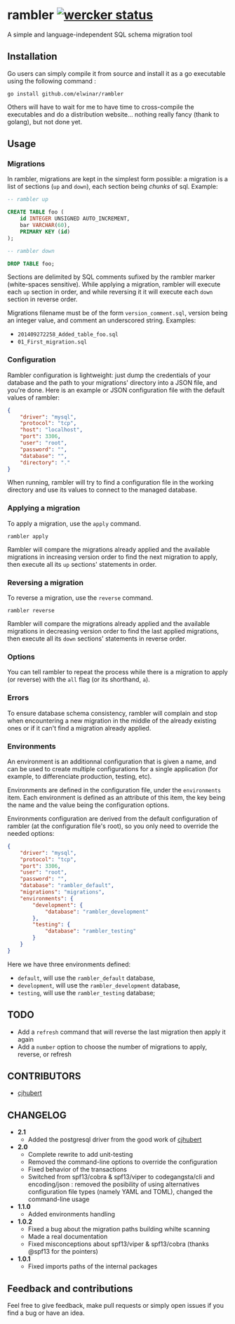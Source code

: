 # rambler [![wercker status](https://app.wercker.com/status/65c8a55b6431d38e0820c0d5f4280417/s/master "wercker status")](https://app.wercker.com/project/bykey/65c8a55b6431d38e0820c0d5f4280417)

A simple and language-independent SQL schema migration tool

## Installation

Go users can simply compile it from source and install it as a go executable using the following command :

```
go install github.com/elwinar/rambler
```

Others will have to wait for me to have time to cross-compile the executables and do a distribution website… nothing really fancy (thank to golang), but not done yet.

## Usage

### Migrations

In rambler, migrations are kept in the simplest form possible: a migration is a list of sections (`up` and `down`), each section being *chunks* of sql. Example:

```sql
-- rambler up

CREATE TABLE foo (
	id INTEGER UNSIGNED AUTO_INCREMENT,
	bar VARCHAR(60),
	PRIMARY KEY (id)
);

-- rambler down

DROP TABLE foo;
```

Sections are delimited by SQL comments sufixed by the rambler marker (white-spaces sensitive). While applying a migration, rambler will execute each `up` section in order, and while reversing it it will execute each `down` section in reverse order.

Migrations filename must be of the form `version_comment.sql`, version being an integer value, and comment an underscored string. Examples:

* `201409272258_Added_table_foo.sql`
* `01_First_migration.sql`

### Configuration

Rambler configuration is lightweight: just dump the credentials of your database and the path to your migrations' directory into a JSON file, and you're done. Here is an example or JSON configuration file with the default values of rambler:

```json
{
	"driver": "mysql",
	"protocol": "tcp",
	"host": "localhost",
	"port": 3306,
	"user": "root",
	"password": "",
	"database": "",
	"directory": "."
}
```

When running, rambler will try to find a configuration file in the working directory and use its values to connect to the managed database.

### Applying a migration

To apply a migration, use the `apply` command.

```
rambler apply
```

Rambler will compare the migrations already applied and the available migrations in increasing version order to find the next migration to apply, then execute all its `up` sections' statements in order. 

### Reversing a migration

To reverse a migration, use the `reverse` command.

```
rambler reverse
```

Rambler will compare the migrations already applied and the available migrations in decreasing version order to find the last applied migrations, then execute all its `down` sections' statements in reverse order.

### Options

You can tell rambler to repeat the process while there is a migration to apply (or reverse) with the `all` flag (or its shorthand, `a`).

### Errors

To ensure database schema consistency, rambler will complain and stop when encountering a new migration in the middle of the already existing ones or if it can't find a migration already applied.

### Environments

An environment is an additionnal configuration that is given a name, and can be used to create multiple configurations for a single application (for example, to differenciate production, testing, etc).

Environments are defined in the configuration file, under the `environments` item. Each environment is defined as an attribute of this item, the key being the name and the value being the configuration options.

Environments configuration are derived from the default configuration of rambler (at the configuration file's root), so you only need to override the needed options:

```json
{
	"driver": "mysql",
	"protocol": "tcp",
	"port": 3306,
	"user": "root",
	"password": "",
	"database": "rambler_default",
	"migrations": "migrations",
	"environments": {
		"development": {
			"database": "rambler_development"
		},
		"testing": {
			"database": "rambler_testing"
		}
	}
}
```

Here we have three environments defined:
- `default`, will use the `rambler_default` database,
- `development`, will use the `rambler_development` database,
- `testing`, will use the `rambler_testing` database;

## TODO

* Add a `refresh` command that will reverse the last migration then apply it again
* Add a `number` option to choose the number of migrations to apply, reverse, or refresh

## CONTRIBUTORS

- [cjhubert](https://github.com/cjhubert)

## CHANGELOG

- **2.1**
    - Added the postgresql driver from the good work of [cjhubert](https://github.com/cjhubert)
- **2.0**
    - Complete rewrite to add unit-testing
    - Removed the command-line options to override the configuration
    - Fixed behavior of the transactions
    - Switched from spf13/cobra & spf13/viper to codegangsta/cli and encoding/json : removed the posibility of using alternatives configuration file types (namely YAML and TOML), changed the command-line usage
- **1.1.0**
    - Added environments handling
- **1.0.2**
    - Fixed a bug about the migration paths building whilte scanning
    - Made a real documentation
    - Fixed misconceptions about spf13/viper & spf13/cobra (thanks @spf13 for the pointers)
- **1.0.1**
    - Fixed imports paths of the internal packages

## Feedback and contributions

Feel free to give feedback, make pull requests or simply open issues if you find a bug or have an idea.
